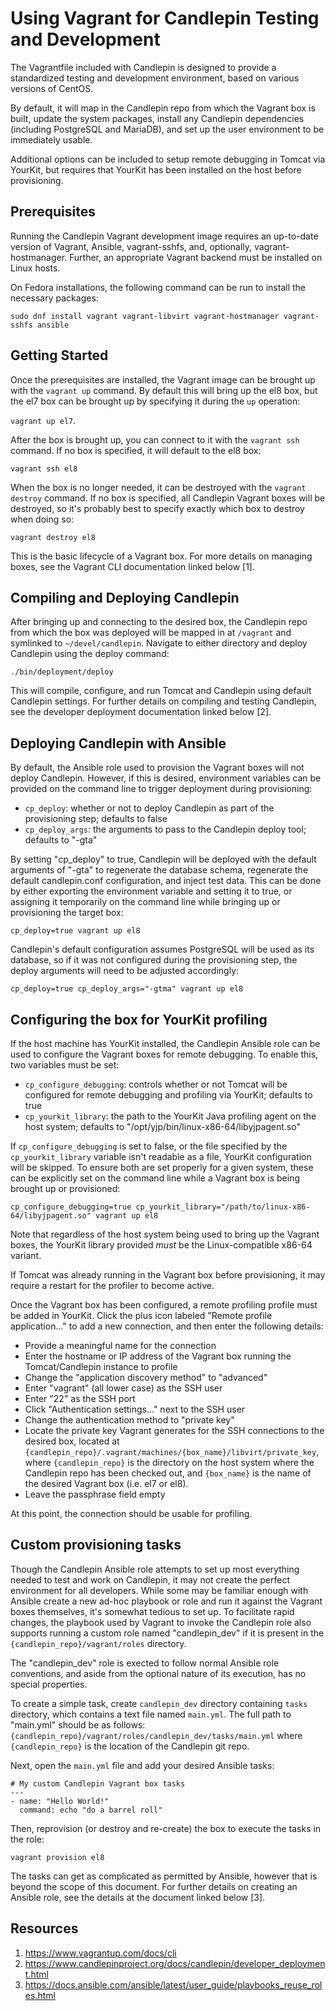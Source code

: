 # Using Vagrant for Candlepin Testing and Development
The Vagrantfile included with Candlepin is designed to provide a standardized testing and
development environment, based on various versions of CentOS.

By default, it will map in the Candlepin repo from which the Vagrant box is built, update the
system packages, install any Candlepin dependencies (including PostgreSQL and MariaDB), and
set up the user environment to be immediately usable.

Additional options can be included to setup remote debugging in Tomcat via YourKit, but
requires that YourKit has been installed on the host before provisioning.



## Prerequisites
Running the Candlepin Vagrant development image requires an up-to-date version of Vagrant, Ansible,
vagrant-sshfs, and, optionally, vagrant-hostmanager. Further, an appropriate Vagrant backend must
be installed on Linux hosts.

On Fedora installations, the following command can be run to install the necessary packages:

`sudo dnf install vagrant vagrant-libvirt vagrant-hostmanager vagrant-sshfs ansible`



## Getting Started
Once the prerequisites are installed, the Vagrant image can be brought up with the `vagrant up`
command. By default this will bring up the el8 box, but the el7 box can be brought up by specifying
it during the `up` operation:

`vagrant up el7`.

After the box is brought up, you can connect to it with the `vagrant ssh` command. If no box is
specified, it will default to the el8 box:

`vagrant ssh el8`

When the box is no longer needed, it can be destroyed with the `vagrant destroy` command. If no
box is specified, all Candlepin Vagrant boxes will be destroyed, so it's probably best to specify
exactly which box to destroy when doing so:

`vagrant destroy el8`

This is the basic lifecycle of a Vagrant box. For more details on managing boxes, see the Vagrant
CLI documentation linked below [1].



## Compiling and Deploying Candlepin
After bringing up and connecting to the desired box, the Candlepin repo from which the box was
deployed will be mapped in at `/vagrant` and symlinked to `~/devel/candlepin`. Navigate to
either directory and deploy Candlepin using the deploy command:

`./bin/deployment/deploy`

This will compile, configure, and run Tomcat and Candlepin using default Candlepin settings.
For further details on compiling and testing Candlepin, see the developer deployment documentation
linked below [2].



## Deploying Candlepin with Ansible
By default, the Ansible role used to provision the Vagrant boxes will not deploy Candlepin. However,
if this is desired, environment variables can be provided on the command line to trigger deployment
during provisioning:

- `cp_deploy`: whether or not to deploy Candlepin as part of the provisioning step; defaults to false
- `cp_deploy_args`: the arguments to pass to the Candlepin deploy tool; defaults to "-gta"

By setting "cp_deploy" to true, Candlepin will be deployed with the default arguments of "-gta" to
regenerate the database schema, regenerate the default candlepin.conf configuration, and inject
test data. This can be done by either exporting the environment variable and setting it to true, or
assigning it temporarily on the command line while bringing up or provisioning the target box:

`cp_deploy=true vagrant up el8`

Candlepin's default configuration assumes PostgreSQL will be used as its database, so
if it was not configured during the provisioning step, the deploy arguments will need to be adjusted
accordingly:

`cp_deploy=true cp_deploy_args="-gtma" vagrant up el8`



## Configuring the box for YourKit profiling
If the host machine has YourKit installed, the Candlepin Ansible role can be used to configure the
Vagrant boxes for remote debugging. To enable this, two variables must be set:

- `cp_configure_debugging`: controls whether or not Tomcat will be configured for remote debugging and
  profiling via YourKit; defaults to true
- `cp_yourkit_library`: the path to the YourKit Java profiling agent on the host system; defaults to
  "/opt/yjp/bin/linux-x86-64/libyjpagent.so"

If `cp_configure_debugging` is set to false, or the file specified by the `cp_yourkit_library`
variable isn't readable as a file, YourKit configuration will be skipped. To ensure both are set
properly for a given system, these can be explicitly set on the command line while a Vagrant box
is being brought up or provisioned:

`cp_configure_debugging=true cp_yourkit_library="/path/to/linux-x86-64/libyjpagent.so" vagrant up el8`

Note that regardless of the host system being used to bring up the Vagrant boxes, the YourKit
library provided *must* be the Linux-compatible x86-64 variant.

If Tomcat was already running in the Vagrant box before provisioning, it may require a restart for
the profiler to become active.

Once the Vagrant box has been configured, a remote profiling profile must be added in YourKit. Click
the plus icon labeled "Remote profile application..." to add a new connection, and then enter the
following details:

- Provide a meaningful name for the connection
- Enter the hostname or IP address of the Vagrant box running the Tomcat/Candlepin instance to
  profile
- Change the "application discovery method" to "advanced"
- Enter "vagrant" (all lower case) as the SSH user
- Enter "22" as the SSH port
- Click "Authentication settings..." next to the SSH user
- Change the authentication method to "private key"
- Locate the private key Vagrant generates for the SSH connections to the desired box, located at
  `{candlepin_repo}/.vagrant/machines/{box_name}/libvirt/private_key`, where `{candlepin_repo}` is
  the directory on the host system where the Candlepin repo has been checked out, and `{box_name}`
  is the name of the desired Vagrant box (i.e. el7 or el8).
- Leave the passphrase field empty

At this point, the connection should be usable for profiling.


## Custom provisioning tasks
Though the Candlepin Ansible role attempts to set up most everything needed to test and work on
Candlepin, it may not create the perfect environment for all developers. While some may be
familiar enough with Ansible create a new ad-hoc playbook or role and run it against the Vagrant
boxes themselves, it's somewhat tedious to set up. To facilitate rapid changes, the playbook used
by Vagrant to invoke the Candlepin role also supports running a custom role named "candlepin_dev"
if it is present in the `{candlepin_repo}/vagrant/roles` directory.

The "candlepin_dev" role is exected to follow normal Ansible role conventions, and aside from the
optional nature of its execution, has no special properties.

To create a simple task, create `candlepin_dev` directory containing `tasks` directory, which
contains a text file named `main.yml`. The full path to "main.yml" should be as follows:
`{candlepin_repo}/vagrant/roles/candlepin_dev/tasks/main.yml` where `{candlepin_repo}` is the
location of the Candlepin git repo.

Next, open the `main.yml` file and add your desired Ansible tasks:

```
# My custom Candlepin Vagrant box tasks
---
- name: "Hello World!"
  command: echo "do a barrel roll"
```

Then, reprovision (or destroy and re-create) the box to execute the tasks in the role:

`vagrant provision el8`

The tasks can get as complicated as permitted by Ansible, however that is beyond the scope of this
document. For further details on creating an Ansible role, see the details at the document linked
below [3].



## Resources
1. https://www.vagrantup.com/docs/cli
1. https://www.candlepinproject.org/docs/candlepin/developer_deployment.html
1. https://docs.ansible.com/ansible/latest/user_guide/playbooks_reuse_roles.html
